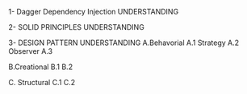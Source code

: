 1- Dagger Dependency Injection UNDERSTANDING

2- SOLID PRINCIPLES UNDERSTANDING

3- DESIGN PATTERN UNDERSTANDING 
   A.Behavorial
     A.1 Strategy
     A.2 Observer
     A.3
  
  B.Creational 
     B.1
     B.2
     
  C. Structural
     C.1
     C.2
